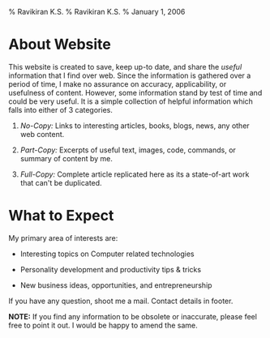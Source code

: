% Ravikiran K.S.
% Ravikiran K.S.
% January 1, 2006

# About Website

This website is created to save, keep up-to date, and share the *useful* information that I find over web. Since the information is gathered over a period of time, I make no assurance on accuracy, applicability, or usefulness of content. However, some information stand by test of time and could be very useful. It is a simple collection of helpful information which falls into either of 3 categories.

1.  *No-Copy:* Links to interesting articles, books, blogs, news, any other web content.

2.  *Part-Copy:* Excerpts of useful text, images, code, commands, or summary of content by me.

3.  *Full-Copy:* Complete article replicated here as its a state-of-art work that can't be duplicated.

# What to Expect

My primary area of interests are:

  - Interesting topics on Computer related technologies

  - Personality development and productivity tips & tricks

  - New business ideas, opportunities, and entrepreneurship

If you have any question, shoot me a mail. Contact details in footer.

**NOTE:** If you find any information to be obsolete or inaccurate, please feel free to point it out. I would be happy to amend the same.

